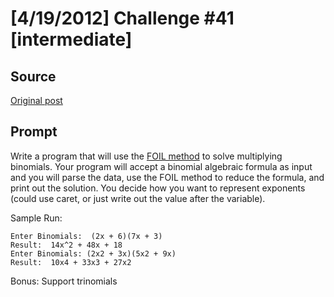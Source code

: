 # [4/19/2012] Challenge #41 [intermediate]

## Source

[Original post](https://old.reddit.com/r/dailyprogrammer/comments/shpiq/4192012_challenge_41_intermediate/)

## Prompt

Write a program that will use the [FOIL method](http://www.algebrahelp.com/lessons/simplifying/foilmethod/pg2.htm) to solve multiplying binomials.  Your program will accept a binomial algebraic formula as input and you will parse the data, use the FOIL method to reduce the formula, and print out the solution.  You decide how you want to represent exponents (could use caret, or just write out the value after the variable).



Sample Run:

    Enter Binomials:  (2x + 6)(7x + 3)
    Result:  14x^2 + 48x + 18
    Enter Binomials: (2x2 + 3x)(5x2 + 9x)
    Result:  10x4 + 33x3 + 27x2

Bonus:  Support trinomials
